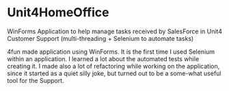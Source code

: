 # Unit4HomeOffice
WinForms Application to help manage tasks received by SalesForce in Unit4 Customer Support (multi-threading + Selenium to automate tasks)

4fun made application using WinForms. It is the first time I used Selenium within an application.
I learned a lot about the automated tests while creating it.
I made also a lot of refactoring while working on the application, since it started as a quiet silly joke, but turned out to be a some-what useful tool for the Support.
